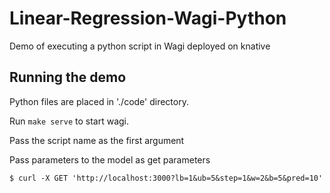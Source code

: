 # Linear-Regression-Wagi-Python

Demo of executing a python script in Wagi deployed on knative

## Running the demo

Python files are placed in './code' directory.

Run `make serve` to start wagi.

Pass the script name as the first argument

Pass parameters to the model as get parameters

```
$ curl -X GET 'http://localhost:3000?lb=1&ub=5&step=1&w=2&b=5&pred=10'
```
